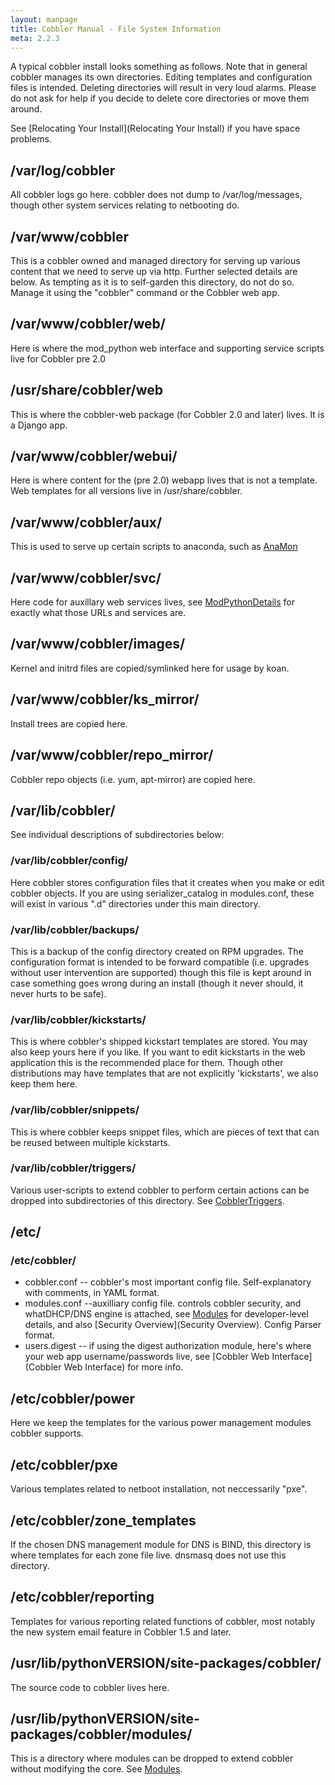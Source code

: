 ```yaml
---
layout: manpage
title: Cobbler Manual - File System Information
meta: 2.2.3
---
```

A typical cobbler install looks something as follows. Note that in
general cobbler manages its own directories. Editing templates and
configuration files is intended. Deleting directories will result
in very loud alarms. Please do not ask for help if you decide to
delete core directories or move them around.

See [Relocating Your Install](Relocating Your Install) if
you have space problems.

## /var/log/cobbler

All cobbler logs go here. cobbler does not dump to
/var/log/messages, though other system services relating to
netbooting do.

## /var/www/cobbler

This is a cobbler owned and managed directory for serving up
various content that we need to serve up via http. Further selected
details are below. As tempting as it is to self-garden this
directory, do not do so. Manage it using the "cobbler" command or
the Cobbler web app.

## /var/www/cobbler/web/

Here is where the mod\_python web interface and supporting service
scripts live for Cobbler pre 2.0

## /usr/share/cobbler/web

This is where the cobbler-web package (for Cobbler 2.0 and later)
lives. It is a Django app.

## /var/www/cobbler/webui/

Here is where content for the (pre 2.0) webapp lives that is not a
template. Web templates for all versions live in
/usr/share/cobbler.

## /var/www/cobbler/aux/

This is used to serve up certain scripts to anaconda, such as
[AnaMon](/cobbler/wiki/AnaMon)

## /var/www/cobbler/svc/

Here code for auxillary web services lives, see
[ModPythonDetails](/cobbler/wiki/ModPythonDetails) for exactly what
those URLs and services are.

## /var/www/cobbler/images/

Kernel and initrd files are copied/symlinked here for usage by
koan.

## /var/www/cobbler/ks\_mirror/

Install trees are copied here.

## /var/www/cobbler/repo\_mirror/

Cobbler repo objects (i.e. yum, apt-mirror) are copied here.

## /var/lib/cobbler/

See individual descriptions of subdirectories below:

### /var/lib/cobbler/config/

Here cobbler stores configuration files that it creates when you
make or edit cobbler objects. If you are using serializer\_catalog
in modules.conf, these will exist in various ".d" directories under
this main directory.

### /var/lib/cobbler/backups/

This is a backup of the config directory created on RPM upgrades.
The configuration format is intended to be forward compatible (i.e.
upgrades without user intervention are supported) though this file
is kept around in case something goes wrong during an install
(though it never should, it never hurts to be safe).

### /var/lib/cobbler/kickstarts/

This is where cobbler's shipped kickstart templates are stored. You
may also keep yours here if you like. If you want to edit
kickstarts in the web application this is the recommended place for
them. Though other distributions may have templates that are not
explicitly 'kickstarts', we also keep them here.

### /var/lib/cobbler/snippets/

This is where cobbler keeps snippet files, which are pieces of text
that can be reused between multiple kickstarts.

### /var/lib/cobbler/triggers/

Various user-scripts to extend cobbler to perform certain actions
can be dropped into subdirectories of this directory. See
[CobblerTriggers](/cobbler/wiki/CobblerTriggers).

## /etc/

### /etc/cobbler/

  * cobbler.conf -- cobbler's most important config file. Self-explanatory with comments, in YAML format.
  * modules.conf --auxilliary config file. controls cobbler security, and whatDHCP/DNS engine is attached, see [Modules](Modules) for developer-level details, and also [Security Overview](Security Overview). Config Parser format.
  * users.digest -- if using the digest authorization
module, here's where your web app username/passwords live, see
[Cobbler Web Interface](Cobbler Web Interface) for more
info.

## /etc/cobbler/power

Here we keep the templates for the various power management modules
cobbler supports.

## /etc/cobbler/pxe

Various templates related to netboot installation, not neccessarily
"pxe".

## /etc/cobbler/zone\_templates

If the chosen DNS management module for DNS is BIND, this directory
is where templates for each zone file live. dnsmasq does not use
this directory.

## /etc/cobbler/reporting

Templates for various reporting related functions of cobbler, most
notably the new system email feature in Cobbler 1.5 and later.

## /usr/lib/pythonVERSION/site-packages/cobbler/

The source code to cobbler lives here.

## /usr/lib/pythonVERSION/site-packages/cobbler/modules/

This is a directory where modules can be dropped to extend cobbler
without modifying the core. See
[Modules](Modules).

